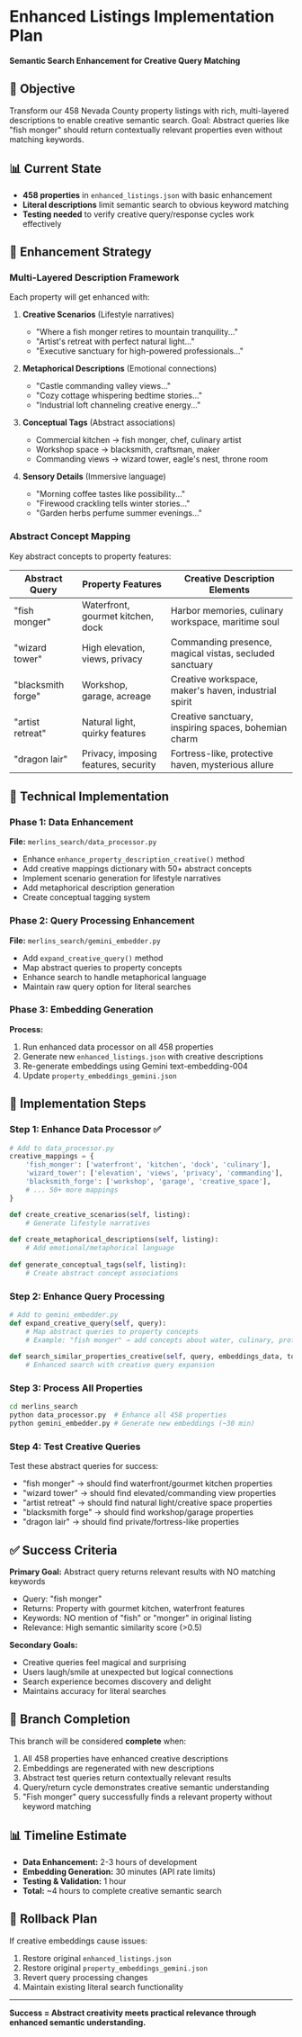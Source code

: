 # Enhanced Listings Implementation Plan
**Semantic Search Enhancement for Creative Query Matching**

## 🎯 **Objective**
Transform our 458 Nevada County property listings with rich, multi-layered descriptions to enable creative semantic search. Goal: Abstract queries like "fish monger" should return contextually relevant properties even without matching keywords.

## 📊 **Current State**
- **458 properties** in `enhanced_listings.json` with basic enhancement
- **Literal descriptions** limit semantic search to obvious keyword matching
- **Testing needed** to verify creative query/response cycles work effectively

## 🎨 **Enhancement Strategy**

### **Multi-Layered Description Framework**
Each property will get enhanced with:

1. **Creative Scenarios** (Lifestyle narratives)
   - "Where a fish monger retires to mountain tranquility..."
   - "Artist's retreat with perfect natural light..."
   - "Executive sanctuary for high-powered professionals..."

2. **Metaphorical Descriptions** (Emotional connections)
   - "Castle commanding valley views..."
   - "Cozy cottage whispering bedtime stories..."
   - "Industrial loft channeling creative energy..."

3. **Conceptual Tags** (Abstract associations)
   - Commercial kitchen → fish monger, chef, culinary artist
   - Workshop space → blacksmith, craftsman, maker
   - Commanding views → wizard tower, eagle's nest, throne room

4. **Sensory Details** (Immersive language)
   - "Morning coffee tastes like possibility..."
   - "Firewood crackling tells winter stories..."
   - "Garden herbs perfume summer evenings..."

### **Abstract Concept Mapping**
Key abstract concepts to property features:

| Abstract Query | Property Features | Creative Description Elements |
|----------------|-------------------|------------------------------|
| "fish monger" | Waterfront, gourmet kitchen, dock | Harbor memories, culinary workspace, maritime soul |
| "wizard tower" | High elevation, views, privacy | Commanding presence, magical vistas, secluded sanctuary |
| "blacksmith forge" | Workshop, garage, acreage | Creative workspace, maker's haven, industrial spirit |
| "artist retreat" | Natural light, quirky features | Creative sanctuary, inspiring spaces, bohemian charm |
| "dragon lair" | Privacy, imposing features, security | Fortress-like, protective haven, mysterious allure |

## 🔧 **Technical Implementation**

### **Phase 1: Data Enhancement**
**File:** `merlins_search/data_processor.py`
- Enhance `enhance_property_description_creative()` method
- Add creative mappings dictionary with 50+ abstract concepts
- Implement scenario generation for lifestyle narratives
- Add metaphorical description generation
- Create conceptual tagging system

### **Phase 2: Query Processing Enhancement**
**File:** `merlins_search/gemini_embedder.py`
- Add `expand_creative_query()` method
- Map abstract queries to property concepts
- Enhance search to handle metaphorical language
- Maintain raw query option for literal searches

### **Phase 3: Embedding Generation**
**Process:**
1. Run enhanced data processor on all 458 properties
2. Generate new `enhanced_listings.json` with creative descriptions
3. Re-generate embeddings using Gemini text-embedding-004
4. Update `property_embeddings_gemini.json`

## 📝 **Implementation Steps**

### **Step 1: Enhance Data Processor** ✅
```python
# Add to data_processor.py
creative_mappings = {
    'fish_monger': ['waterfront', 'kitchen', 'dock', 'culinary'],
    'wizard_tower': ['elevation', 'views', 'privacy', 'commanding'],
    'blacksmith_forge': ['workshop', 'garage', 'creative_space'],
    # ... 50+ more mappings
}

def create_creative_scenarios(self, listing):
    # Generate lifestyle narratives
    
def create_metaphorical_descriptions(self, listing):
    # Add emotional/metaphorical language
    
def generate_conceptual_tags(self, listing):
    # Create abstract concept associations
```

### **Step 2: Enhance Query Processing** 
```python
# Add to gemini_embedder.py
def expand_creative_query(self, query):
    # Map abstract queries to property concepts
    # Example: "fish monger" → add concepts about water, culinary, professional kitchens
    
def search_similar_properties_creative(self, query, embeddings_data, top_k=5):
    # Enhanced search with creative query expansion
```

### **Step 3: Process All Properties**
```bash
cd merlins_search
python data_processor.py  # Enhance all 458 properties
python gemini_embedder.py # Generate new embeddings (~30 min)
```

### **Step 4: Test Creative Queries**
Test these abstract queries for success:
- "fish monger" → should find waterfront/gourmet kitchen properties
- "wizard tower" → should find elevated/commanding view properties  
- "artist retreat" → should find natural light/creative space properties
- "blacksmith forge" → should find workshop/garage properties
- "dragon lair" → should find private/fortress-like properties

## ✅ **Success Criteria**

**Primary Goal:** Abstract query returns relevant results with NO matching keywords
- Query: "fish monger" 
- Returns: Property with gourmet kitchen, waterfront features
- Keywords: NO mention of "fish" or "monger" in original listing
- Relevance: High semantic similarity score (>0.5)

**Secondary Goals:**
- Creative queries feel magical and surprising
- Users laugh/smile at unexpected but logical connections
- Search experience becomes discovery and delight
- Maintains accuracy for literal searches

## 🎯 **Branch Completion**
This branch will be considered **complete** when:
1. All 458 properties have enhanced creative descriptions
2. Embeddings are regenerated with new descriptions  
3. Abstract test queries return contextually relevant results
4. Query/return cycle demonstrates creative semantic understanding
5. "Fish monger" query successfully finds a relevant property without keyword matching

## 📊 **Timeline Estimate**
- **Data Enhancement:** 2-3 hours of development
- **Embedding Generation:** 30 minutes (API rate limits)
- **Testing & Validation:** 1 hour
- **Total:** ~4 hours to complete creative semantic search

## 🔄 **Rollback Plan**
If creative embeddings cause issues:
1. Restore original `enhanced_listings.json` 
2. Restore original `property_embeddings_gemini.json`
3. Revert query processing changes
4. Maintain existing literal search functionality

---

**Success = Abstract creativity meets practical relevance through enhanced semantic understanding.**